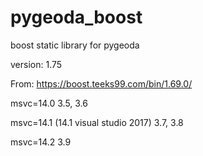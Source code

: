 # pygeoda_boost
 boost static library for pygeoda

version: 1.75


From: https://boost.teeks99.com/bin/1.69.0/

msvc=14.0
3.5, 3.6

msvc=14.1 (14.1 visual studio 2017)
3.7, 3.8

msvc=14.2
3.9

